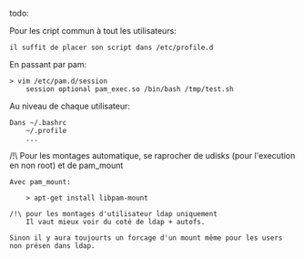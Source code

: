 todo:

Pour les cript commun à tout les utilisateurs:

    il suffit de placer son script dans /etc/profile.d 

En passant par pam:

    > vim /etc/pam.d/session
        session optional pam_exec.so /bin/bash /tmp/test.sh

Au niveau de chaque utilisateur:

    Dans ~/.bashrc
        ~/.profile 
        ...

/!\ Pour les montages automatique, 
    se raprocher de udisks (pour l'execution en non root)
    et de pam_mount

    Avec pam_mount:
        
        > apt-get install libpam-mount

    /!\ pour les montages d'utilisateur ldap uniquement
        Il vaut mieux voir du coté de ldap + autofs.

    Sinon il y aura toujourts un forcage d'un mount même pour les users non présen dans ldap.

